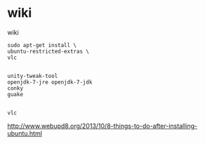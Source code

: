 wiki
====

wiki


    sudo apt-get install \
    ubuntu-restricted-extras \
    vlc


    unity-tweak-tool
    openjdk-7-jre openjdk-7-jdk
    conky
    guake

    
    vlc 
    
    


http://www.webupd8.org/2013/10/8-things-to-do-after-installing-ubuntu.html
